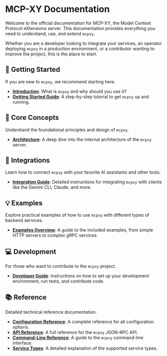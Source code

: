 # MCP-XY Documentation

Welcome to the official documentation for MCP-XY, the Model Context Protocol eXtensions server. This documentation provides everything you need to understand, use, and extend `mcpxy`.

Whether you are a developer looking to integrate your services, an operator deploying `mcpxy` in a production environment, or a contributor wanting to improve the project, this is the place to start.

## 🚀 Getting Started

If you are new to `mcpxy`, we recommend starting here.

- **[Introduction](introduction.md)**: What is `mcpxy` and why should you use it?
- **[Getting Started Guide](getting_started.md)**: A step-by-step tutorial to get `mcpxy` up and running.

## 🧠 Core Concepts

Understand the foundational principles and design of `mcpxy`.

- **[Architecture](architecture.md)**: A deep dive into the internal architecture of the `mcpxy` server.

## 🔌 Integrations

Learn how to connect `mcpxy` with your favorite AI assistants and other tools.

- **[Integration Guide](integrations.md)**: Detailed instructions for integrating `mcpxy` with clients like the Gemini CLI, Claude, and more.

## 💡 Examples

Explore practical examples of how to use `mcpxy` with different types of backend services.

- **[Examples Overview](examples.md)**: A guide to the included examples, from simple HTTP servers to complex gRPC services.

## 💻 Development

For those who want to contribute to the `mcpxy` project.

- **[Developer Guide](developer_guide.md)**: Instructions on how to set up your development environment, run tests, and contribute code.

## 📚 Reference

Detailed technical reference documentation.

- **[Configuration Reference](reference/configuration.md)**: A complete reference for all configuration options.
- **[API Reference](reference/api.md)**: A full reference for the `mcpxy` JSON-RPC API.
- **[Command-Line Reference](reference/cli.md)**: A guide to the `mcpxy` command-line interface.
- **[Service Types](reference/service_types.md)**: A detailed explanation of the supported service types.
